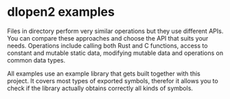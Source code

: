 # dlopen2 examples

Files in directory perform very similar operations
but they use different APIs. You can compare these
approaches and choose the API that suits your needs.
Operations include calling both Rust and C functions,
access to constant and mutable static data,
modifying mutable data and operations on common data types.

All examples use an example library that gets built
together with this project. It covers most types
of exported symbols, therefor it allows you to check
if the library actually obtains correctly all kinds 
of symbols.
